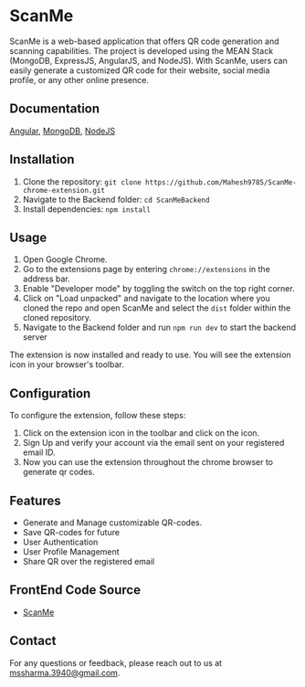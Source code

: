 # ScanMe

ScanMe is a web-based application that offers QR code generation and scanning
capabilities. The project is developed using the MEAN Stack (MongoDB, ExpressJS,
AngularJS, and NodeJS). With ScanMe, users can easily generate a customized QR
code for their website, social media profile, or any other online presence.

## Documentation

[Angular](https://angular.io/docs),
[MongoDB](https://www.mongodb.com/docs/manual/tutorial/),
[NodeJS](https://www.w3schools.com/nodejs/)


## Installation

1. Clone the repository: `git clone https://github.com/Mahesh9785/ScanMe-chrome-extension.git`
2. Navigate to the Backend folder: `cd ScanMeBackend`
3. Install dependencies: `npm install`


## Usage

1. Open Google Chrome.
2. Go to the extensions page by entering `chrome://extensions` in the address bar.
3. Enable "Developer mode" by toggling the switch on the top right corner.
4. Click on "Load unpacked" and navigate to the location where you cloned the repo and open ScanMe and select the `dist` folder within the cloned repository.
5. Navigate to the Backend folder and run `npm run dev` to start the backend server

The extension is now installed and ready to use. You will see the extension icon in your browser's toolbar.


## Configuration

To configure the extension, follow these steps:

1. Click on the extension icon in the toolbar and click on the icon.
2. Sign Up and verify your account via the email sent on your registered email ID.
3. Now you can use the extension throughout the chrome browser to generate qr codes.


## Features

- Generate and Manage customizable QR-codes.
- Save QR-codes for future
- User Authentication
- User Profile Management
- Share QR over the registered email


## FrontEnd Code Source
- [ScanMe](https://github.com/Mahesh9785/ScanMeFrontEnd.git)


## Contact

For any questions or feedback, please reach out to us at [mssharma.3940@gmail.com](mailto:your-email@example.com).
 
